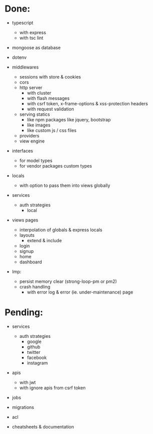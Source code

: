 # Done:

- typescript 
	- with express
	- with tsc lint

- mongoose as database

- dotenv

- middlewares
	- sessions with store & cookies
	- cors
	- http server
		- with cluster
		- with flash messages
		- with csrf token, x-frame-options & xss-protection headers
		- with request validation
	- serving statics
		- like npm packages like jquery, bootstrap
		- like images
		- like custom js / css files
	- providers
	- view engine

- interfaces
	- for model types
	- for vendor packages custom types

- locals
	- with option to pass them into views globally

- services 
	- auth strategies
		- local

- views pages
	- interpolation of globals & express locals
	- layouts
		- extend & include
	- login
	- signup
	- home
	- dashboard

- Imp:
	- persist memory clear (strong-loop-pm or pm2)
	- crash handling
		- with error log & error (ie. under-maintenance) page

# Pending:

- services
	- auth strategies
		- google
		- github
		- twitter
		- facebook
		- instagram

- apis
	- with jwt
	- with ignore apis from csrf token

- jobs

- migrations

- acl

- cheatsheets & documentation
